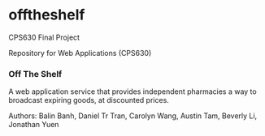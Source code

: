 # offtheshelf
CPS630 Final Project

Repository for Web Applications (CPS630)

### Off The Shelf
A web application service that provides independent pharmacies
a way to broadcast expiring goods, at discounted prices.

Authors:
Balin Banh, Daniel Tr  Tran,
Carolyn Wang, Austin Tam, Beverly Li, Jonathan Yuen

